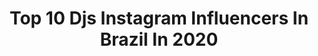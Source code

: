 ---
title: Top 10 Djs Instagram Influencers In Brazil In 2020
description: >-
  Find top djs Instagram influencers in Brazil in 2020. Most popular hashtags: #tbt #produ #producer #negros.
platform: Instagram
profiles:
  - username: "aqueleamparo"
    fullname: >-
      Pedro Amparo
    location: "Brazil"
    followers: 6311
    engagement: 556
    commentsToLikes: 0.068467
    id: ck8t0kefbsd3p0j78pbp3ivsb
    verified: false
    hashtags: "#blackmodel, #percussao, #canon, #cameraemfoco"
  - username: "vitinhodopassinho"
    fullname: >-
      VICTOR GUILHERME
    location: "Brazil"
    followers: 11432
    engagement: 1608
    commentsToLikes: 0.638957
    id: ck8tb71fiujzs0j78twg3rpop
    verified: false
    hashtags: "#escocia, #breganews, #rave, #pumpit"
  - username: "geo.zip"
    fullname: >-
      GEO
    location: "Brazil"
    followers: 5481
    engagement: 553
    commentsToLikes: 0.055424
    id: ck5zu4g6n1o2n0i14l7ntjera
    verified: true
    hashtags: "#makeupchallenge, #ficaemcasa, #tech, #future"
  - username: "thamirodriigues"
    fullname: >-
      Thamires Rodrigues
    location: "Brazil"
    followers: 34842
    engagement: 271
    commentsToLikes: 0.012894
    id: ck5heaot9rxth0i11vvrxb3b7
    verified: false
    hashtags: ""
  - username: "selva"
    fullname: >-
      S E L V A
    location: "Brazil"
    followers: 48405
    engagement: 140
    commentsToLikes: 0.092082
    id: ck8swdwykdudu0j78fz3scsao
    verified: true
    hashtags: "#quarentemo, #tbt, #weareselva, #whydontulove"
  - username: "flowzeo"
    fullname: >-
      Flow & Zeo 🎼
    location: "Brazil"
    followers: 50813
    engagement: 127
    commentsToLikes: 0.114831
    id: ck15plbgfyg850i198wi8b62x
    verified: false
    hashtags: "#saltlakecity, #underbeatmusic, #musicismybff, #homesweethome"
  - username: "tokinhooficial"
    fullname: >-
      Tokinho
    location: "Brazil"
    followers: 574761
    engagement: 229
    commentsToLikes: 0.018966
    id: ck0u67mn914ob0i190e121h8i
    verified: true
    hashtags: "#livemanugavassi, #mood, #tbt, #usemascara"
  - username: "bruninhamanager"
    fullname: >-
      Bruninha Barbosa
    location: "Brazil"
    followers: 23162
    engagement: 139
    commentsToLikes: 0.089057
    id: ck5qbdks3l2ld0i11bma0z7n4
    verified: false
    hashtags: "#2020, #storytelling, #produ, #jetlagnobbb"
  - username: "cassianobarreiros"
    fullname: >-
      DjCassiano Barreiros Produções
    location: "Brazil"
    followers: 38813
    engagement: 43
    commentsToLikes: 0.118742
    id: ck136fyys6b2s0i19hnladnga
    verified: false
    hashtags: "#blocodacau, #bloco, #festanalaje, #avcala2020"
  - username: "allinonemusics"
    fullname: >-
      All In One Music (Official)
    location: "Brazil"
    followers: 80981
    engagement: 496
    commentsToLikes: 0.045264
    id: ck5hmd1rjlqo40i11kn6qy1y8
    verified: false
    hashtags: ""
---